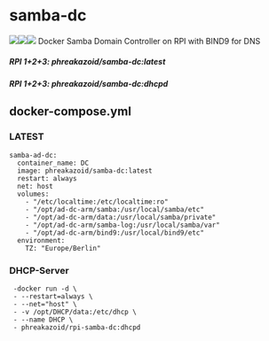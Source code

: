 # samba-dc
[![](https://images.microbadger.com/badges/image/phreakazoid/samba-dc.svg)](https://microbadger.com/images/phreakazoid/samba-dc "Get your own image badge on microbadger.com")![](https://img.shields.io/docker/pulls/phreakazoid/samba-dc.svg)![](https://images.microbadger.com/badges/version/phreakazoid/samba-dc.svg)
Docker Samba Domain Controller on RPI with BIND9 for DNS

##### RPI 1+2+3: phreakazoid/samba-dc:latest
##### RPI 1+2+3: phreakazoid/samba-dc:dhcpd

## docker-compose.yml

###  LATEST
```
samba-ad-dc:
  container_name: DC
  image: phreakazoid/samba-dc:latest
  restart: always
  net: host
  volumes:
    - "/etc/localtime:/etc/localtime:ro"
    - "/opt/ad-dc-arm/samba:/usr/local/samba/etc"
    - "/opt/ad-dc-arm/data:/usr/local/samba/private"
    - "/opt/ad-dc-arm/samba-log:/usr/local/samba/var"
    - "/opt/ad-dc-arm/bind9:/usr/local/bind9/etc"    
  environment:
    TZ: "Europe/Berlin"
```

###  DHCP-Server
```
 -docker run -d \
 - --restart=always \
 - --net="host" \
 - -v /opt/DHCP/data:/etc/dhcp \
 - --name DHCP \
 - phreakazoid/rpi-samba-dc:dhcpd
 ```
